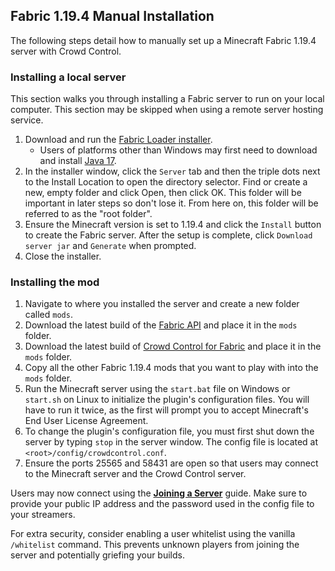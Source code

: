 ## Fabric 1.19.4 Manual Installation

The following steps detail how to manually set up a Minecraft Fabric 1.19.4 server
with Crowd Control.

### Installing a local server

This section walks you through installing a Fabric server to run on your local computer. This
section may be skipped when using a remote server hosting service.

1. Download and run the [Fabric Loader installer](https://fabricmc.net/use/installer/).
    - Users of platforms other than Windows may first need to download and install
      [Java 17](https://adoptium.net/temurin/releases/?version=17).
2. In the installer window, click the `Server` tab and then the triple dots next to the Install
   Location to open the directory selector. Find or create a new, empty folder and click Open, then
   click OK. This folder will be important in later steps so don't lose it. From here on, this
   folder will be referred to as the "root folder".
3. Ensure the Minecraft version is set to 1.19.4 and click the `Install` button to create the Fabric
   server. After the setup is complete, click `Download server jar` and `Generate` when prompted.
4. Close the installer.

### Installing the mod

1. Navigate to where you installed the server and create a new folder called `mods`.
2. Download the latest build of the
   [Fabric API](https://modrinth.com/mod/fabric-api/versions?g=1.19.4&c=release)
   and place it in the `mods` folder.
3. Download the latest build of
   [Crowd Control for Fabric](https://modrinth.com/mod/crowdcontrol/versions?l=fabric&g=1.19.4)
   and place it in the `mods` folder.
4. Copy all the other Fabric 1.19.4 mods that you want to play with into the `mods` folder.
5. Run the Minecraft server using the `start.bat` file on Windows or `start.sh` on Linux to
   initialize the plugin's configuration files. You will have to run it twice, as the first will
   prompt you to accept Minecraft's End User License Agreement.
6. To change the plugin's configuration file, you must first shut down the server by typing `stop`
   in the server window. The config file is located at `<root>/config/crowdcontrol.conf`.
7. Ensure the ports 25565 and 58431 are open so that users may connect to the Minecraft server and
   the Crowd Control server.

Users may now connect using the [**Joining a Server**](fabric_joining_a_server.md) guide. Make
sure to provide your public IP address and the password used in the config file to your streamers.

For extra security, consider enabling a user whitelist using the vanilla `/whitelist` command. This
prevents unknown players from joining the server and potentially griefing your builds.
